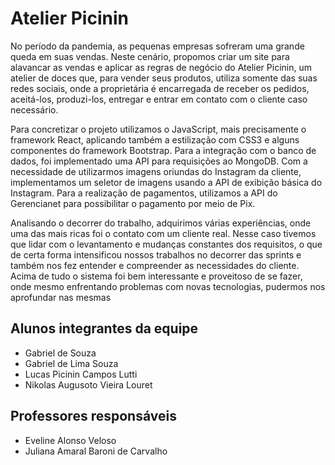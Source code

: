 # Atelier Picinin

No período da pandemia, as pequenas empresas sofreram uma grande queda em suas vendas. Neste cenário, propomos criar um site para alavancar as vendas e aplicar as regras de negócio do Atelier Picinin, um atelier de doces que, para vender seus produtos, utiliza somente das suas redes sociais, onde a proprietária é encarregada de receber os pedidos, aceitá-los, produzi-los, entregar e entrar em contato com o cliente caso necessário.

Para concretizar o projeto utilizamos o JavaScript, mais precisamente o framework React, aplicando também a estilização com CSS3 e alguns componentes do framework Bootstrap. Para a integração com o banco de dados, foi implementado uma API para requisições ao MongoDB. Com a necessidade de utilizarmos imagens oriundas do Instagram da cliente, implementamos um seletor de imagens usando a API de exibição básica do Instagram. Para a realização de pagamentos, utilizamos a API do Gerencianet para possibilitar o pagamento por meio de Pix.

Analisando o decorrer do trabalho, adquirimos várias experiências, onde uma das mais ricas foi o contato com um cliente real. Nesse caso tivemos que lidar com o levantamento e mudanças constantes dos requisitos, o que de certa forma intensificou nossos trabalhos no decorrer das sprints e também nos fez entender e compreender as necessidades do cliente. Acima de tudo o sistema foi bem interessante e proveitoso de se fazer, onde mesmo enfrentando problemas com novas tecnologias, pudermos nos aprofundar nas mesmas


## Alunos integrantes da equipe

* Gabriel de Souza
* Gabriel de Lima Souza
* Lucas Picinin Campos Lutti
* Nikolas Augusoto Vieira Louret

## Professores responsáveis

* Eveline Alonso Veloso
* Juliana Amaral Baroni de Carvalho
